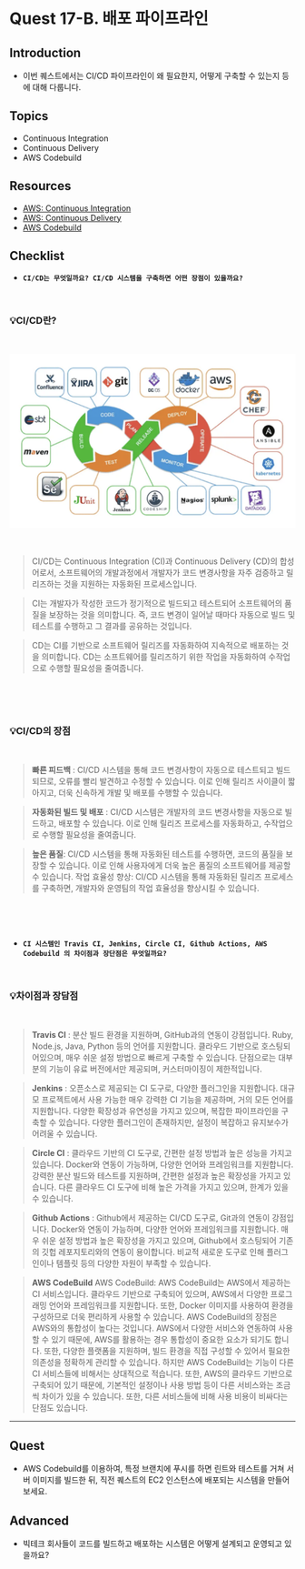 # Quest 17-B. 배포 파이프라인

## Introduction

- 이번 퀘스트에서는 CI/CD 파이프라인이 왜 필요한지, 어떻게 구축할 수 있는지 등에 대해 다룹니다.

## Topics

- Continuous Integration
- Continuous Delivery
- AWS Codebuild

## Resources

- [AWS: Continuous Integration](https://aws.amazon.com/ko/devops/continuous-integration/)
- [AWS: Continuous Delivery](https://aws.amazon.com/ko/devops/continuous-delivery/)
- [AWS Codebuild](https://aws.amazon.com/ko/codebuild/getting-started/)

## Checklist

- **`CI/CD는 무엇일까요? CI/CD 시스템을 구축하면 어떤 장점이 있을까요?`**

<br>

### **💡CI/CD란?**

<br>

<p align = "center"><img src = "image/CI:CD.png" width = "1000"></p>

<br>

> CI/CD는 Continuous Integration (CI)과 Continuous Delivery (CD)의 합성어로서, 소프트웨어의 개발과정에서 개발자가 코드 변경사항을 자주 검증하고 릴리즈하는 것을 지원하는 자동화된 프로세스입니다.

> CI는 개발자가 작성한 코드가 정기적으로 빌드되고 테스트되어 소프트웨어의 품질을 보장하는 것을 의미합니다. 즉, 코드 변경이 일어날 때마다 자동으로 빌드 및 테스트를 수행하고 그 결과를 공유하는 것입니다.

> CD는 CI를 기반으로 소프트웨어 릴리즈를 자동화하여 지속적으로 배포하는 것을 의미합니다. CD는 소프트웨어를 릴리즈하기 위한 작업을 자동화하여 수작업으로 수행할 필요성을 줄여줍니다.

<br><br><br>

### **💡CI/CD의 장점**

<br>

> **빠른 피드백** : CI/CD 시스템을 통해 코드 변경사항이 자동으로 테스트되고 빌드되므로, 오류를 빨리 발견하고 수정할 수 있습니다. 이로 인해 릴리즈 사이클이 짧아지고, 더욱 신속하게 개발 및 배포를 수행할 수 있습니다.

> **자동화된 빌드 및 배포** : CI/CD 시스템은 개발자의 코드 변경사항을 자동으로 빌드하고, 배포할 수 있습니다. 이로 인해 릴리즈 프로세스를 자동화하고, 수작업으로 수행할 필요성을 줄여줍니다.

> **높은 품질**: CI/CD 시스템을 통해 자동화된 테스트를 수행하면, 코드의 품질을 보장할 수 있습니다. 이로 인해 사용자에게 더욱 높은 품질의 소프트웨어를 제공할 수 있습니다.
> 작업 효율성 향상: CI/CD 시스템을 통해 자동화된 릴리즈 프로세스를 구축하면, 개발자와 운영팀의 작업 효율성을 향상시킬 수 있습니다.

<br>
<br>
<br>

- **`CI 시스템인 Travis CI, Jenkins, Circle CI, Github Actions, AWS Codebuild 의 차이점과 장단점은 무엇일까요?`**

<br>

### **💡차이점과 장담점**

<br>

> **Travis CI** :
> 분산 빌드 환경을 지원하며, GitHub과의 연동이 강점입니다.
> Ruby, Node.js, Java, Python 등의 언어를 지원합니다.
> 클라우드 기반으로 호스팅되어있으며, 매우 쉬운 설정 방법으로 빠르게 구축할 수 있습니다.
> 단점으로는 대부분의 기능이 유료 버전에서만 제공되며, 커스터마이징이 제한적입니다.

> **Jenkins** :
> 오픈소스로 제공되는 CI 도구로, 다양한 플러그인을 지원합니다.
> 대규모 프로젝트에서 사용 가능한 매우 강력한 CI 기능을 제공하며, 거의 모든 언어를 지원합니다.
> 다양한 확장성과 유연성을 가지고 있으며, 복잡한 파이프라인을 구축할 수 있습니다.
> 다양한 플러그인이 존재하지만, 설정이 복잡하고 유지보수가 어려울 수 있습니다.

> **Circle CI** :
> 클라우드 기반의 CI 도구로, 간편한 설정 방법과 높은 성능을 가지고 있습니다.
> Docker와 연동이 가능하며, 다양한 언어와 프레임워크를 지원합니다.
> 강력한 분산 빌드와 테스트를 지원하며, 간편한 설정과 높은 확장성을 가지고 있습니다.
> 다른 클라우드 CI 도구에 비해 높은 가격을 가지고 있으며, 한계가 있을 수 있습니다.

> **Github Actions** :
> Github에서 제공하는 CI/CD 도구로, Git과의 연동이 강점입니다.
> Docker와 연동이 가능하며, 다양한 언어와 프레임워크를 지원합니다.
> 매우 쉬운 설정 방법과 높은 확장성을 가지고 있으며, Github에서 호스팅되어 기존의 깃헙 레포지토리와의 연동이 용이합니다.
> 비교적 새로운 도구로 인해 플러그인이나 템플릿 등의 다양한 자원이 부족할 수 있습니다.

> **AWS CodeBuild**
> AWS CodeBuild: AWS CodeBuild는 AWS에서 제공하는 CI 서비스입니다. 클라우드 기반으로 구축되어 있으며, AWS에서 다양한 프로그래밍 언어와 프레임워크를 지원합니다. 또한, Docker 이미지를 사용하여 환경을 구성하므로 더욱 편리하게 사용할 수 있습니다.
> AWS CodeBuild의 장점은 AWS와의 통합성이 높다는 것입니다. AWS에서 다양한 서비스와 연동하여 사용할 수 있기 때문에, AWS를 활용하는 경우 통합성이 중요한 요소가 되기도 합니다. 또한, 다양한 플랫폼을 지원하며, 빌드 환경을 직접 구성할 수 있어서 필요한 의존성을 정확하게 관리할 수 있습니다.
> 하지만 AWS CodeBuild는 기능이 다른 CI 서비스들에 비해서는 상대적으로 적습니다. 또한, AWS의 클라우드 기반으로 구축되어 있기 때문에, 기본적인 설정이나 사용 방법 등이 다른 서비스와는 조금씩 차이가 있을 수 있습니다. 또한, 다른 서비스들에 비해 사용 비용이 비싸다는 단점도 있습니다.

---

## Quest

- AWS Codebuild를 이용하여, 특정 브랜치에 푸시를 하면 린트와 테스트를 거쳐 서버 이미지를 빌드한 뒤, 직전 퀘스트의 EC2 인스턴스에 배포되는 시스템을 만들어 보세요.

## Advanced

- 빅테크 회사들이 코드를 빌드하고 배포하는 시스템은 어떻게 설계되고 운영되고 있을까요?
